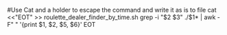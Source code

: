 #Use Cat and a holder to escape the command and write it as is to file
cat <<"EOT" >> roulette_dealer_finder_by_time.sh
grep -i "$2 $3" ./$1* | awk -F" " '{print $1, $2, $5, $6}'
EOT
​